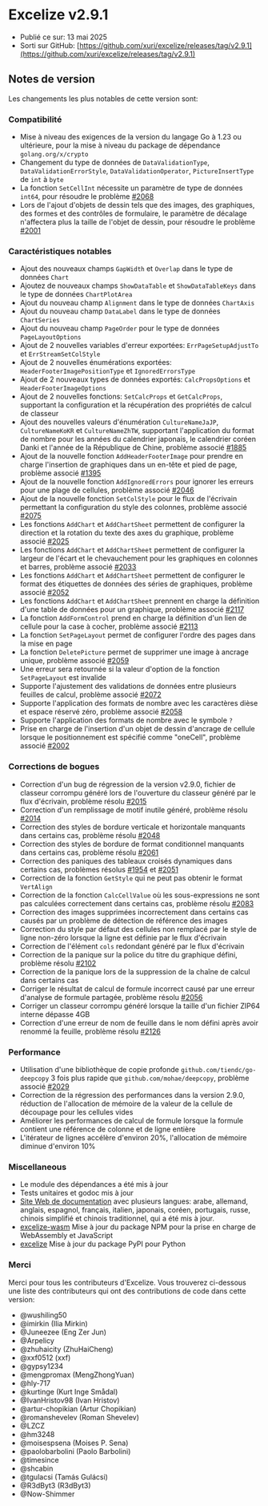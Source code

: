 # Excelize v2.9.1

* Publié ce sur: 13 mai 2025
* Sorti sur GitHub: [https://github.com/xuri/excelize/releases/tag/v2.9.1](https://github.com/xuri/excelize/releases/tag/v2.9.1)

## Notes de version

Les changements les plus notables de cette version sont:

### Compatibilité

* Mise à niveau des exigences de la version du langage Go à 1.23 ou ultérieure, pour la mise à niveau du package de dépendance `golang.org/x/crypto`
* Changement du type de données de `DataValidationType`, `DataValidationErrorStyle`, `DataValidationOperator`, `PictureInsertType` de `int` à `byte`
* La fonction `SetCellInt` nécessite un paramètre de type de données `int64`, pour résoudre le problème [#2068](https://github.com/xuri/excelize/issues/2068)
* Lors de l'ajout d'objets de dessin tels que des images, des graphiques, des formes et des contrôles de formulaire, le paramètre de décalage n'affectera plus la taille de l'objet de dessin, pour résoudre le problème [#2001](https://github.com/xuri/excelize/issues/2001)

### Caractéristiques notables

* Ajout des nouveaux champs `GapWidth` et `Overlap` dans le type de données `Chart`
* Ajoutez de nouveaux champs `ShowDataTable` et `ShowDataTableKeys` dans le type de données `ChartPlotArea`
* Ajout du nouveau champ `Alignment` dans le type de données `ChartAxis`
* Ajout du nouveau champ `DataLabel` dans le type de données `ChartSeries`
* Ajout du nouveau champ `PageOrder` pour le type de données `PageLayoutOptions`
* Ajout de 2 nouvelles variables d'erreur exportées: `ErrPageSetupAdjustTo` et `ErrStreamSetColStyle`
* Ajout de 2 nouvelles énumérations exportées: `HeaderFooterImagePositionType` et `IgnoredErrorsType`
* Ajout de 2 nouveaux types de données exportés: `CalcPropsOptions` et `HeaderFooterImageOptions`
* Ajout de 2 nouvelles fonctions: `SetCalcProps` et `GetCalcProps`, supportant la configuration et la récupération des propriétés de calcul de classeur
* Ajout des nouvelles valeurs d'énumération `CultureNameJaJP`, `CultureNameKoKR` et `CultureNameZhTW`, supportant l'application du format de nombre pour les années du calendrier japonais, le calendrier coréen Danki et l'année de la République de Chine, problème associé [#1885](https://github.com/xuri/excelize/issues/1885)
* Ajout de la nouvelle fonction `AddHeaderFooterImage` pour prendre en charge l'insertion de graphiques dans un en-tête et pied de page, problème associé [#1395](https://github.com/xuri/excelize/issues/1395)
* Ajout de la nouvelle fonction `AddIgnoredErrors` pour ignorer les erreurs pour une plage de cellules, problème associé [#2046](https://github.com/xuri/excelize/issues/2046)
* Ajout de la nouvelle fonction `SetColStyle` pour le flux de l'écrivain permettant la configuration du style des colonnes, problème associé [#2075](https://github.com/xuri/excelize/issues/2075)
* Les fonctions `AddChart` et `AddChartSheet` permettent de configurer la direction et la rotation du texte des axes du graphique, problème associé [#2025](https://github.com/xuri/excelize/issues/2025)
* Les fonctions `AddChart` et `AddChartSheet` permettent de configurer la largeur de l'écart et le chevauchement pour les graphiques en colonnes et barres, problème associé [#2033](https://github.com/xuri/excelize/issues/2033)
* Les fonctions `AddChart` et `AddChartSheet` permettent de configurer le format des étiquettes de données des séries de graphiques, problème associé [#2052](https://github.com/xuri/excelize/issues/2052)
* Les fonctions `AddChart` et `AddChartSheet` prennent en charge la définition d'une table de données pour un graphique, problème associé [#2117](https://github.com/xuri/excelize/issues/2117)
* La fonction `AddFormControl` prend en charge la définition d'un lien de cellule pour la case à cocher, problème associé [#2113](https://github.com/xuri/excelize/issues/2113)
* La fonction `SetPageLayout` permet de configurer l'ordre des pages dans la mise en page
* La fonction `DeletePicture` permet de supprimer une image à ancrage unique, problème associé [#2059](https://github.com/xuri/excelize/issues/2059)
* Une erreur sera retournée si la valeur d'option de la fonction `SetPageLayout` est invalide
* Supporte l'ajustement des validations de données entre plusieurs feuilles de calcul, problème associé [#2072](https://github.com/xuri/excelize/issues/2072)
* Supporte l'application des formats de nombre avec les caractères dièse et espace réservé zéro, problème associé [#2058](https://github.com/xuri/excelize/issues/2058)
* Supporte l'application des formats de nombre avec le symbole `?`
* Prise en charge de l'insertion d'un objet de dessin d'ancrage de cellule lorsque le positionnement est spécifié comme "oneCell", problème associé [#2002](https://github.com/xuri/excelize/issues/2002)

### Corrections de bogues

* Correction d'un bug de régression de la version v2.9.0, fichier de classeur corrompu généré lors de l'ouverture du classeur généré par le flux d'écrivain, problème résolu [#2015](https://github.com/xuri/excelize/issues/2015)
* Correction d'un remplissage de motif inutile généré, problème résolu [#2014](https://github.com/xuri/excelize/issues/2014)
* Correction des styles de bordure verticale et horizontale manquants dans certains cas, problème résolu [#2048](https://github.com/xuri/excelize/issues/2048)
* Correction des styles de bordure de format conditionnel manquants dans certains cas, problème résolu [#2061](https://github.com/xuri/excelize/issues/2061)
* Correction des paniques des tableaux croisés dynamiques dans certains cas, problèmes résolus [#1954](https://github.com/xuri/excelize/issues/1954) et [#2051](https://github.com/xuri/excelize/issues/2051)
* Correction de la fonction `GetStyle` qui ne peut pas obtenir le format `VertAlign`
* Correction de la fonction `CalcCellValue` où les sous-expressions ne sont pas calculées correctement dans certains cas, problème résolu [#2083](https://github.com/xuri/excelize/issues/2083)
* Correction des images supprimées incorrectement dans certains cas causés par un problème de détection de référence des images
* Correction du style par défaut des cellules non remplacé par le style de ligne non-zéro lorsque la ligne est définie par le flux d'écrivain
* Correction de l'élément `cols` redondant généré par le flux d'écrivain
* Correction de la panique sur la police du titre du graphique défini, problème résolu [#2102](https://github.com/xuri/excelize/issues/2102)
* Correction de la panique lors de la suppression de la chaîne de calcul dans certains cas
* Corriger le résultat de calcul de formule incorrect causé par une erreur d'analyse de formule partagée, problème résolu [#2056](https://github.com/xuri/excelize/issues/2056)
* Corriger un classeur corrompu généré lorsque la taille d'un fichier ZIP64 interne dépasse 4GB
* Correction d'une erreur de nom de feuille dans le nom défini après avoir renommé la feuille, problème résolu [#2126](https://github.com/xuri/excelize/issues/2126)

### Performance

* Utilisation d'une bibliothèque de copie profonde `github.com/tiendc/go-deepcopy` 3 fois plus rapide que `github.com/mohae/deepcopy`, problème associé [#2029](https://github.com/xuri/excelize/issues/2029)
* Correction de la régression des performances dans la version 2.9.0, réduction de l'allocation de mémoire de la valeur de la cellule de découpage pour les cellules vides
* Améliorer les performances de calcul de formule lorsque la formule contient une référence de colonne et de ligne entière
* L'itérateur de lignes accélère d'environ 20%, l'allocation de mémoire diminue d'environ 10%

### Miscellaneous

* Le module des dépendances a été mis à jour
* Tests unitaires et godoc mis à jour
* [Site Web de documentation](https://xuri.me/excelize) avec plusieurs langues: arabe, allemand, anglais, espagnol, français, italien, japonais, coréen, portugais, russe, chinois simplifié et chinois traditionnel, qui a été mis à jour.
* [excelize-wasm](https://github.com/xuri/excelize-wasm) Mise à jour du package NPM pour la prise en charge de WebAssembly et JavaScript
* [excelize](https://github.com/xuri/excelize-py) Mise à jour du package PyPI pour Python

### Merci

Merci pour tous les contributeurs d'Excelize. Vous trouverez ci-dessous une liste des contributeurs qui ont des contributions de code dans cette version:

* @wushiling50
* @imirkin (Ilia Mirkin)
* @Juneezee (Eng Zer Jun)
* @Arpelicy
* @zhuhaicity (ZhuHaiCheng)
* @xxf0512 (xxf)
* @gypsy1234
* @mengpromax (MengZhongYuan)
* @hly-717
* @kurtinge (Kurt Inge Smådal)
* @IvanHristov98 (Ivan Hristov)
* @artur-chopikian (Artur Chopikian)
* @romanshevelev (Roman Shevelev)
* @LZCZ
* @hm3248
* @moisespsena (Moises P. Sena)
* @paolobarbolini (Paolo Barbolini)
* @timesince
* @shcabin
* @tgulacsi (Tamás Gulácsi)
* @R3dByt3 (R3dByt3)
* @Now-Shimmer
